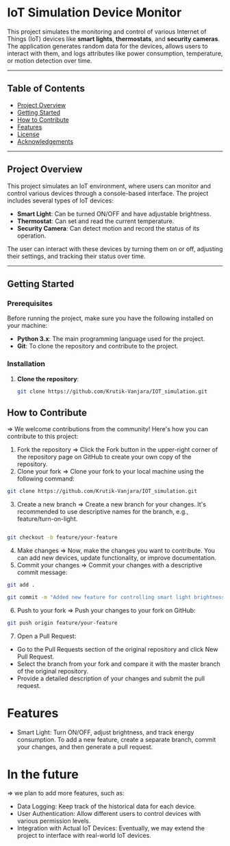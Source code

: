# IoT Simulation Device Monitor

This project simulates the monitoring and control of various Internet of Things (IoT) devices like **smart lights**, **thermostats**, and **security cameras**. The application generates random data for the devices, allows users to interact with them, and logs attributes like power consumption, temperature, or motion detection over time.

---

## Table of Contents
- [Project Overview](#project-overview)
- [Getting Started](#getting-started)
- [How to Contribute](#how-to-contribute)
- [Features](#features)
- [License](#license)
- [Acknowledgements](#acknowledgements)

---

## Project Overview

This project simulates an IoT environment, where users can monitor and control various devices through a console-based interface. The project includes several types of IoT devices:
- **Smart Light**: Can be turned ON/OFF and have adjustable brightness.
- **Thermostat**: Can set and read the current temperature.
- **Security Camera**: Can detect motion and record the status of its operation.

The user can interact with these devices by turning them on or off, adjusting their settings, and tracking their status over time.

---

## Getting Started

### Prerequisites

Before running the project, make sure you have the following installed on your machine:
- **Python 3.x**: The main programming language used for the project.
- **Git**: To clone the repository and contribute to the project.

### Installation

1. **Clone the repository**:
   ```bash
   git clone https://github.com/Krutik-Vanjara/IOT_simulation.git
## How to Contribute
=> We welcome contributions from the community! Here's how you can contribute to this project:
1. Fork the repository
=> Click the Fork button in the upper-right corner of the repository page on GitHub to create your own copy of the repository.
2. Clone your fork
=> Clone your fork to your local machine using the following command:
```bash
git clone https://github.com/Krutik-Vanjara/IOT_simulation.git
```
3. Create a new branch
=> Create a new branch for your changes. It's recommended to use descriptive names for the branch, e.g., feature/turn-on-light.
```bash

git checkout -b feature/your-feature
```
4. Make changes
=> Now, make the changes you want to contribute. You can add new devices, update functionality, or improve documentation.
5. Commit your changes
=> Commit your changes with a descriptive commit message:
```bash
git add .
```
```bash
git commit -m "Added new feature for controlling smart light brightness"
```
6. Push to your fork
=> Push your changes to your fork on GitHub:
```bash
git push origin feature/your-feature
```
7. Open a Pull Request:  
- Go to the Pull Requests section of the original repository and click New Pull Request.
- Select the branch from your fork and compare it with the master branch of the original repository.
- Provide a detailed description of your changes and submit the pull request.
# Features
- Smart Light: Turn ON/OFF, adjust brightness, and track energy consumption.
To add a new feature, create a separate branch, commit your changes, and then generate a pull request.

# In the future
=> we plan to add more features, such as:
- Data Logging: Keep track of the historical data for each device.
- User Authentication: Allow different users to control devices with various permission levels.
- Integration with Actual IoT Devices: Eventually, we may extend the project to interface with real-world IoT devices.
